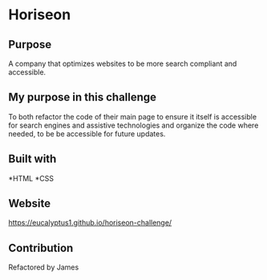 # Horiseon

## Purpose
A company that optimizes websites to be more search compliant and accessible.

## My purpose in this challenge
To both refactor the code of their main page to ensure it itself is accessible for search engines and assistive technologies and organize the code where needed, to be be accessible for future updates.

## Built with
*HTML
*CSS

## Website
https://eucalyptus1.github.io/horiseon-challenge/

## Contribution
Refactored by James